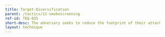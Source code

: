 ```yaml
---
title: Target-Diversification
parent: /tactics/11-smokescreening
ref-id: TEQ-035
short-desc: The adversary seeks to reduce the footprint of their attack by spreading it across multiple intermediary targets and thereby reduce the likelihood of being detected.
layout: technique
---
```

